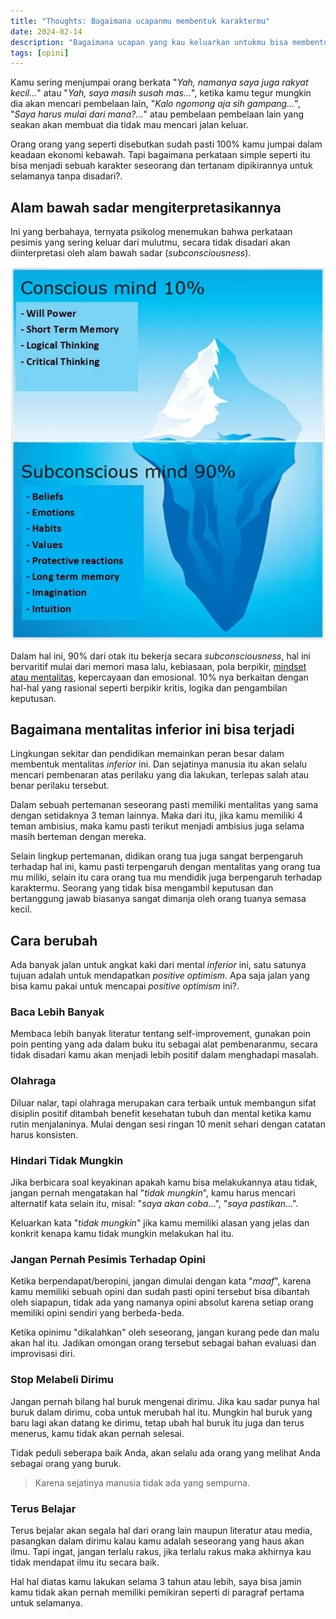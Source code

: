 ```yaml
---
title: "Thoughts: Bagaimana ucapanmu membentuk karaktermu"
date: 2024-02-14
description: "Bagaimana ucapan yang kau keluarkan untukmu bisa membentuk karaktermu dan efeknya terhadap masa depanmu"
tags: [opini]
---
```


Kamu sering menjumpai orang berkata "*Yah, namanya saya juga rakyat kecil...*" atau "*Yah, saya masih susah mas...*", ketika kamu tegur mungkin dia akan mencari pembelaan lain, "*Kalo ngomong aja sih gampang...*", "*Saya harus mulai dari mana?...*" atau pembelaan pembelaan lain yang seakan akan membuat dia tidak mau mencari jalan keluar.

Orang orang yang seperti disebutkan sudah pasti 100% kamu jumpai dalam keadaan ekonomi kebawah. Tapi bagaimana perkataan simple seperti itu bisa menjadi sebuah karakter seseorang dan tertanam dipikirannya untuk selamanya tanpa disadari?.

## Alam bawah sadar mengiterpretasikannya

Ini yang berbahaya, ternyata psikolog menemukan bahwa perkataan pesimis yang sering keluar dari mulutmu, secara tidak disadari akan diinterpretasi oleh alam bawah sadar (*subconsciousness*).

![subconsciousness](img/img01.jpg "Alam bawah sadar merepresentasikan 90% dari proses otak")

Dalam hal ini, 90% dari otak itu bekerja secara *subconsciousness*, hal ini bervaritif mulai dari memori masa lalu, kebiasaan, pola berpikir, <u>mindset atau mentalitas</u>, kepercayaan dan emosional. 10% nya berkaitan dengan hal-hal yang rasional seperti berpikir kritis, logika dan pengambilan keputusan.

## Bagaimana mentalitas inferior ini bisa terjadi

Lingkungan sekitar dan pendidikan memainkan peran besar dalam membentuk mentalitas *inferior* ini. Dan sejatinya manusia itu akan selalu mencari pembenaran atas perilaku yang dia lakukan, terlepas salah atau benar perilaku tersebut.

Dalam sebuah pertemanan seseorang pasti memiliki mentalitas yang sama dengan setidaknya 3 teman lainnya. Maka dari itu, jika kamu memiliki 4 teman ambisius, maka kamu pasti terikut menjadi ambisius juga selama masih berteman dengan mereka.

Selain lingkup pertemanan, didikan orang tua juga sangat berpengaruh terhadap hal ini, kamu pasti terpengaruh dengan mentalitas yang orang tua mu miliki, selain itu cara orang tua mu mendidik juga berpengaruh terhadap karaktermu. Seorang yang tidak bisa mengambil keputusan dan bertanggung jawab biasanya sangat dimanja oleh orang tuanya semasa kecil.

## Cara berubah

Ada banyak jalan untuk angkat kaki dari mental *inferior* ini, satu satunya tujuan adalah untuk mendapatkan *positive optimism*. Apa saja jalan yang bisa kamu pakai untuk mencapai *positive optimism* ini?.

### Baca Lebih Banyak

Membaca lebih banyak literatur tentang self-improvement, gunakan poin poin penting yang ada dalam buku itu sebagai alat pembenaranmu, secara tidak disadari kamu akan menjadi lebih positif dalam menghadapi masalah.

### Olahraga

Diluar nalar, tapi olahraga merupakan cara terbaik untuk membangun sifat disiplin positif ditambah benefit kesehatan tubuh dan mental ketika kamu rutin menjalaninya. Mulai dengan sesi ringan 10 menit sehari dengan catatan harus konsisten.

### Hindari Tidak Mungkin

Jika berbicara soal keyakinan apakah kamu bisa melakukannya atau tidak, jangan pernah mengatakan hal "*tidak mungkin*", kamu harus mencari alternatif kata selain itu, misal: "*saya akan coba*...", "*saya pastikan*...".

Keluarkan kata "*tidak mungkin*" jika kamu memiliki alasan yang jelas dan konkrit kenapa kamu tidak mungkin melakukan hal itu.

### Jangan Pernah Pesimis Terhadap Opini

Ketika berpendapat/beropini, jangan dimulai dengan kata "*maaf*", karena kamu memiliki sebuah opini dan sudah pasti opini tersebut bisa dibantah oleh siapapun, tidak ada yang namanya opini absolut karena setiap orang memiliki opini sendiri yang berbeda-beda.

Ketika opinimu "dikalahkan" oleh seseorang, jangan kurang pede dan malu akan hal itu. Jadikan omongan orang tersebut sebagai bahan evaluasi dan improvisasi diri.

### Stop Melabeli Dirimu

Jangan pernah bilang hal buruk mengenai dirimu. Jika kau sadar punya hal buruk dalam dirimu, coba untuk merubah hal itu. Mungkin hal buruk yang baru lagi akan datang ke dirimu, tetap ubah hal buruk itu juga dan terus menerus, kamu tidak akan pernah selesai.

Tidak peduli seberapa baik Anda, akan selalu ada orang yang melihat Anda sebagai orang yang buruk.

> Karena sejatinya manusia tidak ada yang sempurna.

### Terus Belajar

Terus bejalar akan segala hal dari orang lain maupun literatur atau media, pasangkan dalam dirimu kalau kamu adalah seseorang yang haus akan ilmu. Tapi ingat, jangan terlalu rakus, jika terlalu rakus maka akhirnya kau tidak mendapat ilmu itu secara baik.

Hal hal diatas kamu lakukan selama 3 tahun atau lebih, saya bisa jamin kamu tidak akan pernah memiliki pemikiran seperti di paragraf pertama untuk selamanya.